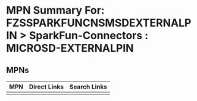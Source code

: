 



# MPN Summary For: FZSSPARKFUNCNSMSDEXTERNALPIN > SparkFun-Connectors : MICROSD-EXTERNALPIN

## MPNs
  

|MPN|Direct Links|Search Links|
| :--- | :--- | :--- |
||||
